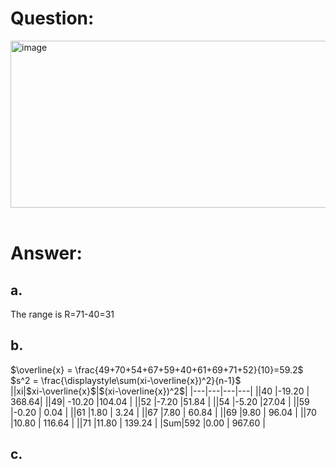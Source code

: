 # Question:<br>
<img width="595" height="267" alt="image" src="https://github.com/user-attachments/assets/56c07ecd-3387-4ea2-a645-32fcab0a38e3" /><br>
<br>
# Answer:<br>
## a.<br>
The range is R=71-40=31
## b.<br>
$\overline{x} = \frac{49+70+54+67+59+40+61+69+71+52}{10}=59.2$<br>
$s^2 = \frac{\displaystyle\sum(xi-\overline{x})^2}{n-1}$<br>
||xi|$xi-\overline{x}$|$(xi-\overline{x})^2$|
|---|---|---|---|
||40	|-19.20 |	368.64| 
||49|	-10.20 	|104.04 |
||52	|-7.20 	|51.84 |
||54	|-5.20 	|27.04 |
||59	|-0.20 |	0.04 |
||61	|1.80 |	3.24 |
||67	|7.80 |	60.84 |
||69	|9.80 |	96.04 |
||70	|10.80 |	116.64 |
||71	|11.80 |	139.24 |
|Sum|592	|0.00 |	967.60 |
## c.<br>


